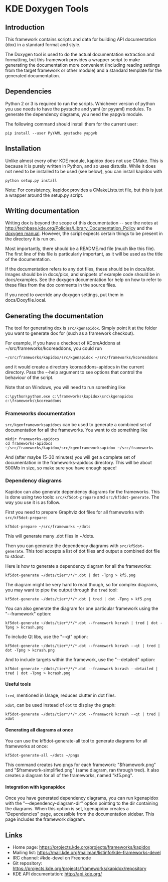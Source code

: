 # KDE Doxygen Tools

## Introduction

This framework contains scripts and data for building API documentation (dox) in
a standard format and style.

The Doxygen tool is used to do the actual documentation extraction and
formatting, but this framework provides a wrapper script to make generating the
documentation more convenient (including reading settings from the target
framework or other module) and a standard template for the generated
documentation.


## Dependencies

Python 2 or 3 is required to run the scripts.  Whichever version of python you
use needs to have the pystache and yaml (or pyyaml) modules.  To generate the
dependency diagrams, you need the yapgvb module.

The following command should install them for the current user:

    pip install --user PyYAML pystache yapgvb


## Installation

Unlike almost every other KDE module, kapidox does not use CMake.  This is
because it is purely written in Python, and so uses distutils.  While it does
not need to be installed to be used (see below), you can install kapidox with

    python setup.py install

Note: For consistency, kapidox provides a CMakeLists.txt file, but this is just
a wrapper around the setup.py script.


## Writing documentation

Writing dox is beyond the scope of this documentation -- see the notes at
<http://techbase.kde.org/Policies/Library_Documentation_Policy> and the [doxygen
manual](http://www.stack.nl/~dimitri/doxygen/manual/).
However, the script expects certain things to be present in the directory it is
run on.

Most importantly, there should be a README.md file (much like this file).  The
first line of this file is particularly important, as it will be used as the
title of the documentation.

If the documentation refers to any dot files, these should be in docs/dot.
Images should be in docs/pics, and snippets of example code should be in
docs/examples.  See the doxygen documentation for help on how to refer to these
files from the dox comments in the source files.

If you need to override any doxygen settings, put them in docs/Doxyfile.local.


## Generating the documentation

The tool for generating dox is `src/kgenapidox`.  Simply point it at the
folder you want to generate dox for (such as a framework checkout).

For example, if you have a checkout of KCoreAddons at
~/src/frameworks/kcoreaddons, you could run

    ~/src/frameworks/kapidox/src/kgenapidox ~/src/frameworks/kcoreaddons

and it would create a directory kcoreaddons-apidocs in the current directory.
Pass the --help argument to see options that control the behaviour of the
script.

Note that on Windows, you will need to run something like

    c:\python\python.exe c:\frameworks\kapidox\src\kgenapidox c:\frameworks\kcoreaddons


### Frameworks documentation

`src/kgenframeworksapidocs` can be used to generate a combined set of
documentation for all the frameworks.  You want to do something like

    mkdir frameworks-apidocs
    cd frameworks-apidocs
    ~/src/frameworks/kapidox/src/kgenframeworksapidox ~/src/frameworks

And (after maybe 15-30 minutes) you will get a complete set of documentation in
the frameworks-apidocs directory.  This will be about 500Mb in size, so make
sure you have enough space!


### Dependency diagrams

Kapidox can also generate dependency diagrams for the frameworks.  This is done
using two tools: `src/kf5dot-prepare` and `src/kf5dot-generate`.  The way you
use it is as follow.

First you need to prepare Graphviz dot files for all frameworks with
`src/kf5dot-prepare`:

    kf5dot-prepare ~/src/frameworks ~/dots

This will generate many .dot files in ~/dots.

Then you can generate the dependency diagrams with `src/kf5dot-generate`.  This
tool accepts a list of dot files and output a combined dot file to stdout.

Here is how to generate a dependency diagram for all the frameworks:

    kf5dot-generate ~/dots/tier*/*/*.dot | dot -Tpng > kf5.png

The diagram might be very hard to read though, so for complex diagrams, you may
want to pipe the output through the `tred` tool:

    kf5dot-generate ~/dots/tier*/*/*.dot | tred | dot -Tpng > kf5.png

You can also generate the diagram for one particular framework using the
"--framework" option:

    kf5dot-generate ~/dots/tier*/*/*.dot --framework kcrash | tred | dot -Tpng > kcrash.png

To include Qt libs, use the "--qt" option:

    kf5dot-generate ~/dots/tier*/*/*.dot --framework kcrash --qt | tred | dot -Tpng > kcrash.png

And to include targets within the framework, use the "--detailed" option:

    kf5dot-generate ~/dots/tier*/*/*.dot --framework kcrash --detailed | tred | dot -Tpng > kcrash.png


#### Useful tools

`tred`, mentioned in Usage, reduces clutter in dot files.

`xdot`, can be used instead of `dot` to display the graph:

    kf5dot-generate ~/dots/tier*/*/*.dot --framework kcrash --qt | tred | xdot


#### Generating all diagrams at once

You can use the kf5dot-generate-all tool to generate diagrams for all frameworks at once:

    kf5dot-generate-all ~/dots ~/pngs

This command creates two pngs for each framework: "$framework.png" and
"$framework-simplified.png" (same diagram, ran through tred). It also creates a
diagram for all of the frameworks, named "kf5.png".


#### Integration with kgenapidox

Once you have generated dependency diagrams, you can run kgenapidox with the
"--dependency-diagram-dir" option pointing to the dir containing the diagrams.
When this option is set, kgenapidox creates a "Dependencies" page, accessible
from the documentation sidebar. This page includes the framework diagram.


## Links

- Home page: <https://projects.kde.org/projects/frameworks/kapidox>
- Mailing list: <https://mail.kde.org/mailman/listinfo/kde-frameworks-devel>
- IRC channel: #kde-devel on Freenode
- Git repository: <https://projects.kde.org/projects/frameworks/kapidox/repository>
- KDE API documentation: <http://api.kde.org/>
